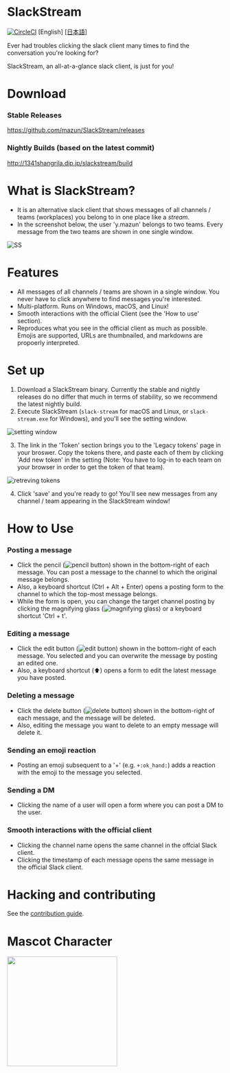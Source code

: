 # SlackStream
[![CircleCI](https://circleci.com/gh/mazun/SlackStream.svg?style=svg)](https://circleci.com/gh/mazun/SlackStream)
[English]
[[日本語]](https://github.com/mazun/SlackStream/blob/master/README.ja.md)

Ever had troubles clicking the slack client many times to find the conversation you're looking for?

SlackStream, an all-at-a-glance slack client, is just for you!

# Download

### Stable Releases

https://github.com/mazun/SlackStream/releases

### Nightly Builds (based on the latest commit)

http://1341shangrila.dip.jp/slackstream/build

# What is SlackStream?

- It is an alternative slack client that shows messages of all channels / teams (workplaces) you belong to in one place like a *stream*.
- In the screenshot below, the user 'y.mazun' belongs to two teams. Every message from the two teams are shown in one single window.

![SS](https://github.com/mazun/SlackStream/blob/master/images/screenshot01.png)

# Features
- All messages of all channels / teams are shown in a single window. You never have to click anywhere to find messages you're interested.
- Multi-platform. Runs on Windows, macOS, and Linux!
- Smooth interactions with the official Client (see the 'How to use' section).
- Reproduces what you see in the official client as much as possible. Emojis are supported, URLs are thumbnailed, and markdowns are propoerly interpreted.

# Set up
1. Download a SlackStream binary. Currently the stable and nightly releases do no differ that much in terms of stability, so we recommend the latest nightly build.
2. Execute SlackStream (`slack-stream` for macOS and Linux, or `slack-stream.exe` for Windows), and you'll see the setting window.

![setting window](https://github.com/mazun/SlackStream/blob/master/images/setting.png)

3. The link in the 'Token' section brings you to the 'Legacy tokens' page in your broswer. Copy the tokens there, and paste each of them by clicking 'Add new token' in the setting (Note: You have to log-in to each team on your browser in order to get the token of that team).

![retreving tokens](https://github.com/mazun/SlackStream/blob/master/images/token_web.png)

4. Click 'save' and you're ready to go! You'll see new messages from any channel / team appearing in the SlackStream window!

# How to Use
### Posting a message
- Click the pencil (![pencil button](https://github.com/mazun/SlackStream/blob/master/images/write.png)) shown in the bottom-right of each message. You can post a message to the channel to which the original message belongs.
- Also, a keyboard shortcut (Ctrl + Alt + Enter) opens a posting form to the channel to which the top-most message belongs.
- While the form is open, you can change the target channel posting by clicking the magnifying glass (![magnifying glass](https://github.com/mazun/SlackStream/blob/master/images/glass.png)) or a keyboard shortcut 'Ctrl + t'.

### Editing a message
- Click the edit button (![edit button](https://github.com/mazun/SlackStream/blob/master/images/edit.png)) shown in the bottom-right of each message. You selected and you can overwrite the message by posting an edited one.
- Also, a keyboard shortcut (:arrow_up:) opens a form to edit the latest message you have posted.

### Deleting a message
- Click the delete button (![delete button](https://github.com/mazun/SlackStream/blob/master/images/delete.png)) shown in the bottom-right of each message, and the message will be deleted.
- Also, editing the message you want to delete to an empty message will delete it.

### Sending an emoji reaction
- Posting an emoji subsequent to a '+' (e.g. `+:ok_hand:`) adds a reaction with the emoji to the message you selected.

### Sending a DM
- Clicking the name of a user will open a form where you can post a DM to the user.

### Smooth interactions with the official client
- Clicking the channel name opens the same channel in the offcial Slack client.
- Clicking the timestamp of each message opens the same message in the official Slack client.

# Hacking and contributing
See the [contribution guide](https://github.com/mazun/SlackStream/blob/master/Contributing.md).

# Mascot Character

<img src="https://github.com/mazun/SlackStream/blob/master/images/ss-chan.png" height="256px">
